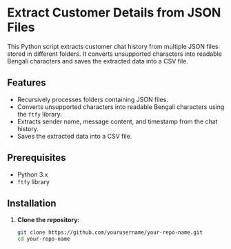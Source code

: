 # Extract Customer Details from JSON Files

This Python script extracts customer chat history from multiple JSON files stored in different folders. It converts unsupported characters into readable Bengali characters and saves the extracted data into a CSV file.

## Features

- Recursively processes folders containing JSON files.
- Converts unsupported characters into readable Bengali characters using the `ftfy` library.
- Extracts sender name, message content, and timestamp from the chat history.
- Saves the extracted data into a CSV file.

## Prerequisites

- Python 3.x
- `ftfy` library

## Installation

1. **Clone the repository:**
   ```sh
   git clone https://github.com/yourusername/your-repo-name.git
   cd your-repo-name

